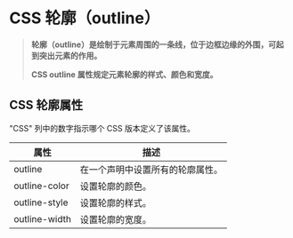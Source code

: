# CSS 轮廓（outline）

> **轮廓（outline）是绘制于元素周围的一条线，位于边框边缘的外围，可起到突出元素的作用。**
>
> **CSS outline 属性规定元素轮廓的样式、颜色和宽度。**

## CSS 轮廓属性

"CSS" 列中的数字指示哪个 CSS 版本定义了该属性。

| 属性            | 描述               |
| ------------- | ---------------- |
| outline       | 在一个声明中设置所有的轮廓属性。 |
| outline-color | 设置轮廓的颜色。         |
| outline-style | 设置轮廓的样式。         |
| outline-width | 设置轮廓的宽度。         |

